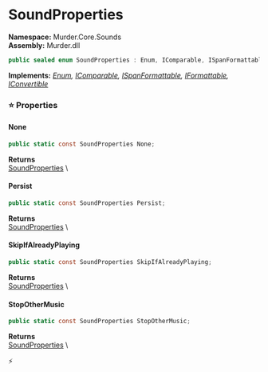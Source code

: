 # SoundProperties

**Namespace:** Murder.Core.Sounds \
**Assembly:** Murder.dll

```csharp
public sealed enum SoundProperties : Enum, IComparable, ISpanFormattable, IFormattable, IConvertible
```

**Implements:** _[Enum](https://learn.microsoft.com/en-us/dotnet/api/System.Enum?view=net-7.0), [IComparable](https://learn.microsoft.com/en-us/dotnet/api/System.IComparable?view=net-7.0), [ISpanFormattable](https://learn.microsoft.com/en-us/dotnet/api/System.ISpanFormattable?view=net-7.0), [IFormattable](https://learn.microsoft.com/en-us/dotnet/api/System.IFormattable?view=net-7.0), [IConvertible](https://learn.microsoft.com/en-us/dotnet/api/System.IConvertible?view=net-7.0)_

### ⭐ Properties
#### None
```csharp
public static const SoundProperties None;
```

**Returns** \
[SoundProperties](../../../Murder/Core/Sounds/SoundProperties.html) \
#### Persist
```csharp
public static const SoundProperties Persist;
```

**Returns** \
[SoundProperties](../../../Murder/Core/Sounds/SoundProperties.html) \
#### SkipIfAlreadyPlaying
```csharp
public static const SoundProperties SkipIfAlreadyPlaying;
```

**Returns** \
[SoundProperties](../../../Murder/Core/Sounds/SoundProperties.html) \
#### StopOtherMusic
```csharp
public static const SoundProperties StopOtherMusic;
```

**Returns** \
[SoundProperties](../../../Murder/Core/Sounds/SoundProperties.html) \


⚡